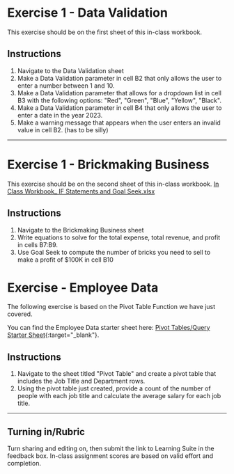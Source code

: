 # Exercise 1 - Data Validation 
This exercise should be on the first sheet of this in-class workbook.

## Instructions 
1. Navigate to the Data Validation sheet
2. Make a Data Validation parameter in cell B2 that only allows the user to enter a number between 1 and 10.
3. Make a Data Validation parameter that allows for a dropdown list in cell B3 with the following options: "Red", "Green", "Blue", "Yellow", "Black".
4. Make a Data Validation parameter in cell B4 that only allows the user to enter a date in the year 2023.
5. Make a warning message that appears when the user enters an invalid value in cell B2. (has to be silly)

--- 

# Exercise 1 - Brickmaking Business

This exercise should be on the second sheet of this in-class workbook. 
[In Class Workbook_ IF Statements and Goal Seek.xlsx](In%20Class%20Workbook_%20IF%20Statements%20and%20Goal%20Seek.xlsx)

## Instructions
  1. Navigate to the Brickmaking Business sheet
  2. Write equations to solve for the total expense, total revenue, and profit in cells B7:B9.
  3. Use Goal Seek to compute the number of bricks you need to sell to make a profit of $100K in cell B10

# Exercise - Employee Data

The following exercise is based on the Pivot Table Function we have just covered.

You can find the Employee Data starter sheet here: [Pivot Tables/Query Starter Sheet](https://docs.google.com/spreadsheets/d/19msUPf9DYVBAMNnoIhYO6RMpdSlKobbJM3Ul7W-qiCU/edit?usp=sharing){:target="_blank"}.

## Instructions
1. Navigate to the sheet titled "Pivot Table" and create a pivot table that includes the Job Title and Department rows.
2. Using the pivot table just created, provide a count of the number of people with each job title and calculate the average salary for each job title.

---

## Turning in/Rubric
Turn sharing and editing on, then submit the link to Learning Suite in the feedback box. In-class assignment scores are based on valid effort and completion.